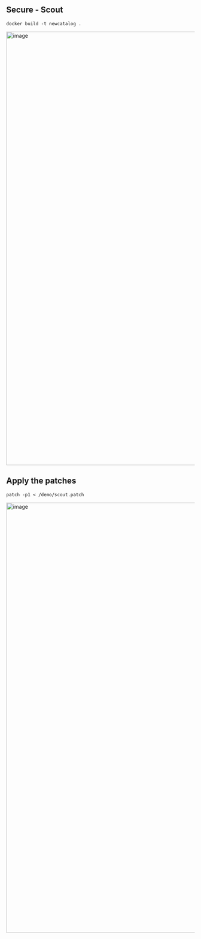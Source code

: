 ## Secure - Scout

```
docker build -t newcatalog .
```

<img width="1156" alt="image" src="https://github.com/user-attachments/assets/b44ba25f-327a-43e3-95b7-60c8d49bab8e" />


## Apply the patches

```
patch -p1 < /demo/scout.patch
```

<img width="1147" alt="image" src="https://github.com/user-attachments/assets/079c563f-3f29-4629-9b23-782b7287d73a" />


